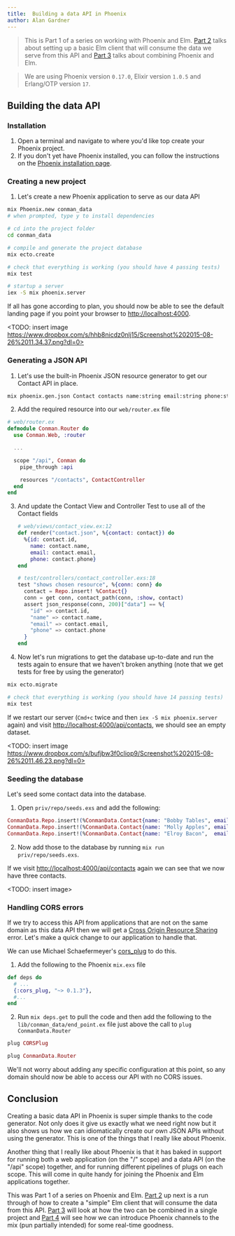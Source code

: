 ```yaml
---
title:  Building a data API in Phoenix
author: Alan Gardner
---
```


> This is Part 1 of a series on working with Phoenix and Elm. [Part 2](#part_2) talks about setting up a basic Elm client that will consume the data we serve from this API and [Part 3](#part_3) talks about combining Phoenix and Elm.

> We are using Phoenix version `0.17.0`, Elixir version `1.0.5` and Erlang/OTP version `17`.

## Building the data API

<TODO preamble>


### Installation

1. Open a terminal and navigate to where you'd like top create your Phoenix project.
2. If you don't yet have Phoenix installed, you can follow the instructions on the [Phoenix installation page](http://www.phoenixframework.org/docs/installation).


### Creating a new project

1. Let's create a new Phoenix application to serve as our data API

  ```bash
  mix Phoenix.new conman_data
  # when prompted, type y to install dependencies

  # cd into the project folder
  cd conman_data

  # compile and generate the project database
  mix ecto.create

  # check that everything is working (you should have 4 passing tests)
  mix test

  # startup a server
  iex -S mix phoenix.server
  ```

If all has gone according to plan, you should now be able to see the default landing page if you point your browser to [http://localhost:4000](http://localhost:4000).

<TODO: insert image https://www.dropbox.com/s/hhb8nicdz0nlj15/Screenshot%202015-08-26%2011.34.37.png?dl=0>


### Generating a JSON API

1. Let's use the built-in Phoenix JSON resource generator to get our Contact API in place.

  ```bash
  mix phoenix.gen.json Contact contacts name:string email:string phone:string
  ```

2. Add the required resource into our `web/router.ex` file

  ```elixir
  # web/router.ex
  defmodule Conman.Router do
    use Conman.Web, :router

    ...

    scope "/api", Conman do
      pipe_through :api

      resources "/contacts", ContactController
    end
  end
  ```

3. And update the Contact View and Controller Test to use all of the Contact fields

    ```elixir
    # web/views/contact_view.ex:12
    def render("contact.json", %{contact: contact}) do
      %{id: contact.id,
        name: contact.name,
        email: contact.email,
        phone: contact.phone}
    end

    # test/controllers/contact_controller.exs:18
    test "shows chosen resource", %{conn: conn} do
      contact = Repo.insert! %Contact{}
      conn = get conn, contact_path(conn, :show, contact)
      assert json_response(conn, 200)["data"] == %{
        "id" => contact.id,
        "name" => contact.name,
        "email" => contact.email,
        "phone" => contact.phone
      }
    end
    ```

4. Now let's run migrations to get the database up-to-date and run the tests again to ensure that we haven't broken anything (note that we get tests for free by using the generator)

  ```bash
  mix ecto.migrate

  # check that everything is working (you should have 14 passing tests)
  mix test
  ```

If we restart our server (`Cmd+c` twice and then `iex -S mix phoenix.server` again) and visit [http://localhost:4000/api/contacts](http://localhost:4000/api/contacts), we should see an empty dataset.

<TODO: insert image https://www.dropbox.com/s/bufjbw3f0cliop9/Screenshot%202015-08-26%2011.46.23.png?dl=0>


### Seeding the database

Let's seed some contact data into the database.

1. Open `priv/repo/seeds.exs` and add the following:

  ```elixir
  ConmanData.Repo.insert!(%ConmanData.Contact{name: "Bobby Tables", email: "bobby@example.com",    phone: "01 234 5678"})
  ConmanData.Repo.insert!(%ConmanData.Contact{name: "Molly Apples", email: "molly@example.com",    phone: "01 789 2340"})
  ConmanData.Repo.insert!(%ConmanData.Contact{name: "Elroy Bacon",  email: "el_bacon@example.com", phone: "01 398 7654"})
  ```

2. Now add those to the database by running `mix run priv/repo/seeds.exs`.

If we visit [http://localhost:4000/api/contacts](http://localhost:4000/api/contacts) again we can see that we now have three contacts.

<TODO: insert image>


### Handling CORS errors

If we try to access this API from applications that are not on the same domain as this data API then we will get a [Cross Origin Resource Sharing](https://en.wikipedia.org/wiki/Cross-origin_resource_sharing) error. Let's make a quick change to our application to handle that.

We can use Michael Schaefermeyer's [cors_plug](https://github.com/mschae/cors_plug) to do this.

1. Add the following to the Phoenix `mix.exs` file

  ```elixir
  def deps do
    # ...
    {:cors_plug, "~> 0.1.3"},
    #...
  end
  ```

2. Run `mix deps.get` to pull the code and then add the following to the `lib/conman_data/end_point.ex` file just above the call to `plug ConmanData.Router`

  ```elixir
  plug CORSPlug

  plug ConmanData.Router
  ```

We'll not worry about adding any specific configuration at this point, so any domain should now be able to access our API with no CORS issues.


## Conclusion

Creating a basic data API in Phoenix is super simple thanks to the code generator. Not only does it give us exactly what we need right now but it also shows us how we can idiomatically create our own JSON APIs without using the generator. This is one of the things that I really like about Phoenix.

Another thing that I really like about Phoenix is that it has baked in support for running both a web application (on the "/" scope) and a data API (on the "/api" scope) together, and for running different pipelines of plugs on each scope. This will come in quite handy for joining the Phoenix and Elm applications together.

This was Part 1 of a series on Phoenix and Elm. [Part 2](#part_2) up next is a run through of how to create a "simple" Elm client that will consume the data from this API. [Part 3](#part_3) will look at how the two can be combined in a single project and [Part 4](#part_4) will see how we can introduce Phoenix channels to the mix (pun partially intended) for some real-time goodness.
